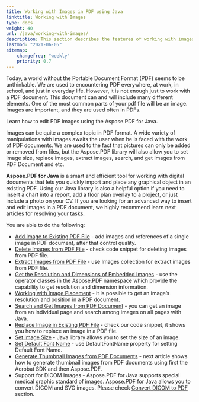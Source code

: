 ```yaml
---
title: Working with Images in PDF using Java
linktitle: Working with Images
type: docs
weight: 40
url: /java/working-with-images/
description: This section describes the features of working with images in a PDF file using Java library.
lastmod: "2021-06-05"
sitemap:
    changefreq: "weekly"
    priority: 0.7
---
```


Today, a world without the Portable Document Format (PDF) seems to be unthinkable. We are used to encountering PDF everywhere, at work, in school, and just in everyday life.
However, it is not enough just to work with a PDF document. This document can and will include many different elements. One of the most common parts of your pdf file will be an image. Images are important, and they are used often in PDFs. 

Learn how to edit PDF images using the Aspose.PDF for Java. 

Images can be quite a complex topic in PDF format. A wide variety of manipulations with images awaits the user when he is faced with the work of PDF documents. We are used to the fact that pictures can only be added or removed from files, but the Aspose.PDF library will also allow you to set image size, replace images, extract images, search, and get Images from PDF Document and etc.

**Aspose.PDF for Java** is a smart and efficient tool for working with digital documents that lets you quickly import and place any graphical object in an existing PDF.
Using our Java library is also a helpful option if you need to insert a chart into a report, add a floor plan overlay to a project, or just include a photo on your CV. If you are looking for an advanced way to insert and edit images in a PDF document, we highly recommend
learn next articles for resolving your tasks.

You are able to do the following:

- [Add Image to Existing PDF File](/pdf/java/add-image-to-existing-pdf-file/) - add images and references of a single image in PDF document, after that control quality.
- [Delete Images from PDF File](/pdf/java/delete-images-from-pdf-file/) - check code snippet for deleting images from PDF file.
- [Extract Images from PDF File](/pdf/java/extract-images-from-pdf-file/) - use Images collection for extract images from PDF file.
- [Get the Resolution and Dimensions of Embedded Images](/pdf/java/get-resolution-and-dimensions-of-embedded-images/) - use the operator classes in the Aspose.PDF namespace which provide the capability to get resolution and dimension information.
- [Working with Image Placement](/pdf/java/working-with-image-placement/) - it is possible to get an image’s resolution and position in a PDF document.
- [Search and Get Images from PDF Document](/pdf/java/search-and-get-images-from-pdf-document/) - you can get an image from an individual page and search among images on all pages with Java.
- [Replace Image in Existing PDF File](/pdf/java/replace-image-in-existing-pdf-file/) - check our code snippet, it shows you how to replace an image in a PDF file.
- [Set Image Size](/pdf/java/set-image-size/) - Java library allows you to set the size of an image.
- [Set Default Font Name](/pdf/java/set-default-font-name/) - use DefaultFontName property for setting Default Font Name.
- [Generate Thumbnail Images from PDF Documents](/pdf/java/generate-thumbnail-images-from-pdf-documents/) - next article shows how to generate thumbnail images from PDF documents using first the Acrobat SDK and then Aspose.PDF.
- Support for DICOM Images - Aspose.PDF for Java supports special medical graphic standard of images. Aspose.PDF for Java allows you to convert DICOM and SVG images. Please check [Convert DICOM to PDF](/pdf/java/convert-dicom-to-pdf/) section.
